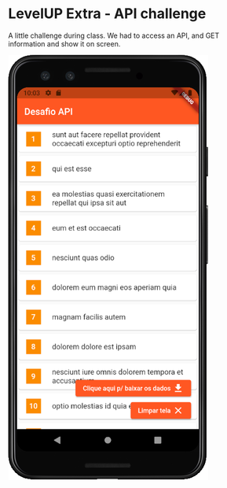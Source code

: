 # LevelUP Extra - API challenge

A little challenge during class.
We had to access an API, and GET information and show it on screen.

![Screenshot 1](https://github.com/andrekubotsu/flutter-api-challenge-1/blob/main/screen.png)
